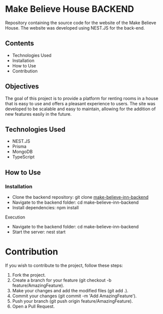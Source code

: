 
# Make Believe House BACKEND
Repository containing the source code for the website of the Make Believe House. The website was developed using NEST.JS for the back-end.

## Contents
- Technologies Used
- Installation
- How to Use
- Contribution

## Objectives
The goal of this project is to provide a platform for renting rooms in a house that is easy to use and offers a pleasant experience to users. The site was developed to be scalable and easy to maintain, allowing for the addition of new features easily in the future.

## Technologies Used
- NEST.JS
- Prisma
- MongoDB
- TypeScript

## How to Use
### Installation
- Clone the backend repository: git clone [make-believe-inn-backend](https://github.com/ViaIntentio/make-believe-inn-backend)
- Navigate to the backend folder: cd make-believe-inn-backend
- Install dependencies: npm install

Execution
- Navigate to the backend folder: cd make-believe-inn-backend 
- Start the server: nest start

# Contribution
If you wish to contribute to the project, follow these steps:

1. Fork the project.
2. Create a branch for your feature (git checkout -b feature/AmazingFeature).
3. Make your changes and add the modified files (git add .).
4. Commit your changes (git commit -m 'Add AmazingFeature').
5. Push your branch (git push origin feature/AmazingFeature).
6. Open a Pull Request.

